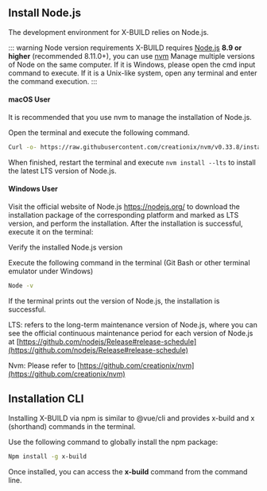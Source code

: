 ## Install Node.js

The development environment for X-BUILD relies on Node.js.

::: warning Node version requirements
X-BUILD requires [Node.js](http://nodejs.cn/) **8.9 or higher** (recommended 8.11.0+), you can use [nvm](https://github.com/creationix/nvm) Manage multiple versions of Node on the same computer.
If it is Windows, please open the cmd input command to execute. If it is a Unix-like system, open any terminal and enter the command execution.
:::

#### macOS User

It is recommended that you use nvm to manage the installation of Node.js.

Open the terminal and execute the following command.

```sh
Curl -o- https://raw.githubusercontent.com/creationix/nvm/v0.33.8/install.sh | bash
```

When finished, restart the terminal and execute `nvm install --lts` to install the latest LTS version of Node.js.

#### Windows User

Visit the official website of Node.js https://nodejs.org/ to download the installation package of the corresponding platform and marked as LTS version, and perform the installation. After the installation is successful, execute it on the terminal:

Verify the installed Node.js version

Execute the following command in the terminal (Git Bash or other terminal emulator under Windows)

```sh
Node -v
```

If the terminal prints out the version of Node.js, the installation is successful.

LTS: refers to the long-term maintenance version of Node.js, where you can see the official continuous maintenance period for each version of Node.js at [https://github.com/nodejs/Release#release-schedule](https://github.com/nodejs/Release#release-schedule)

Nvm: Please refer to [https://github.com/creationix/nvm](https://github.com/creationix/nvm)

## Installation CLI

Installing X-BUILD via npm is similar to @vue/cli and provides x-build and x (shorthand) commands in the terminal.

Use the following command to globally install the npm package:

```sh
Npm install -g x-build
```

Once installed, you can access the **x-build** command from the command line.